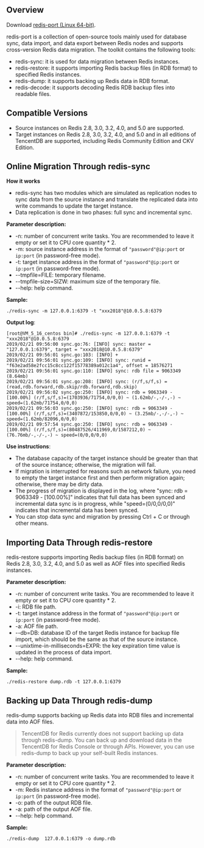 ## Overview
Download [redis-port (Linux 64-bit)](https://main.qcloudimg.com/raw/47154504189a8941250f57b60f1e2fcb/redis-port.tgz).

redis-port is a collection of open-source tools mainly used for database sync, data import, and data export between Redis nodes and supports cross-version Redis data migration. The toolkit contains the following tools:
- redis-sync: it is used for data migration between Redis instances.
- redis-restore: it supports importing Redis backup files (in RDB format) to specified Redis instances.
- redis-dump: it supports backing up Redis data in RDB format.
- redis-decode: it supports decoding Redis RDB backup files into readable files.

## Compatible Versions
- Source instances on Redis 2.8, 3.0, 3.2, 4.0, and 5.0 are supported.
- Target instances on Redis 2.8, 3.0, 3.2, 4.0, and 5.0 and in all editions of TencentDB are supported, including Redis Community Edition and CKV Edition.


## Online Migration Through redis-sync
**How it works**
- redis-sync has two modules which are simulated as replication nodes to sync data from the source instance and translate the replicated data into write commands to update the target instance.
- Data replication is done in two phases: full sync and incremental sync.

**Parameter description:**
- -n: number of concurrent write tasks. You are recommended to leave it empty or set it to CPU core quantity * 2.
- -m: source instance address in the format of `"password"@ip:port` or `ip:port` (in password-free mode).
- -t: target instance address in the format of `"password"@ip:port` or `ip:port` (in password-free mode).
- --tmpfile=FILE: temporary filename.
- --tmpfile-size=SIZW: maximum size of the temporary file.
- --help: help command.

**Sample:**
```
./redis-sync -m 127.0.0.1:6379 -t "xxx2018"@10.0.5.8:6379
```

**Output log**:

```
[root@VM_5_16_centos bin]# ./redis-sync -m 127.0.0.1:6379 -t "xxx2018"@10.0.5.8:6379
2019/02/21 09:56:00 sync.go:76: [INFO] sync: master = "127.0.0.1:6379", target = "xxx2018@10.0.5.8:6379"
2019/02/21 09:56:01 sync.go:103: [INFO] +
2019/02/21 09:56:01 sync.go:109: [INFO] sync: runid = "f63e2ad58e2fcc15c8cc122f15778389a012c1a4", offset = 18576271
2019/02/21 09:56:01 sync.go:110: [INFO] sync: rdb file = 9063349 (8.64mb)
2019/02/21 09:56:01 sync.go:208: [INFO] sync: (r/f,s/f,s) = (read,rdb.forward,rdb.skip/rdb.forward,rdb.skip)
2019/02/21 09:56:02 sync.go:250: [INFO] sync: rdb = 9063349 - [100.00%] (r/f,s/f,s)=(1703936/71754,0/0,0) ~ (1.62mb/-,-/-,-) ~ speed=(1.62mb/71754,0/0,0)
2019/02/21 09:56:03 sync.go:250: [INFO] sync: rdb = 9063349 - [100.00%] (r/f,s/f,s)=(3407872/153850,0/0,0) ~ (3.25mb/-,-/-,-) ~ speed=(1.62mb/82096,0/0,0)
2019/02/21 09:57:54 sync.go:250: [INFO] sync: rdb = 9063349 - [100.00%] (r/f,s/f,s)=(80487526/411969,0/1587212,0) ~  (76.76mb/-,-/-,-) ~ speed=(0/0,0/0,0)
```

**Use instructions**:
- The database capacity of the target instance should be greater than that of the source instance; otherwise, the migration will fail.
- If migration is interrupted for reasons such as network failure, you need to empty the target instance first and then perform migration again; otherwise, there may be dirty data.
- The progress of migration is displayed in the log, where "sync: rdb = 9063349 - [100.00%]" indicates that full data has been synced and incremental data sync is in progress, while "speed=(0/0,0/0,0)" indicates that incremental data has been synced.
- You can stop data sync and migration by pressing Ctrl + C or through other means.

## Importing Data Through redis-restore
redis-restore supports importing Redis backup files (in RDB format) on Redis 2.8, 3.0, 3.2, 4.0, and 5.0 as well as AOF files into specified Redis instances.

**Parameter description:**
- -n: number of concurrent write tasks. You are recommended to leave it empty or set it to CPU core quantity * 2.
- -i: RDB file path.
- -t: target instance address in the format of `"password"@ip:port` or `ip:port` (in password-free mode).
- -a: AOF file path.
- --db=DB: database ID of the target Redis instance for backup file import, which should be the same as that of the source instance.
- --unixtime-in-milliseconds=EXPR: the key expiration time value is updated in the process of data import.
- --help: help command.

**Sample:**
```
./redis-restore dump.rdb -t 127.0.0.1:6379
```


## Backing up Data Through redis-dump
redis-dump supports backing up Redis data into RDB files and incremental data into AOF files.
>TencentDB for Redis currently does not support backing up data through redis-dump. You can back up and download data in the TencentDB for Redis Console or through APIs. However, you can use redis-dump to back up your self-built Redis instances.

**Parameter description:**
- -n: number of concurrent write tasks. You are recommended to leave it empty or set it to CPU core quantity * 2.
- -m: Redis instance address in the format of `"password"@ip:port` or `ip:port` (in password-free mode).
- -o: path of the output RDB file.
- -a: path of the output AOF file.
- --help: help command.

**Sample:**
```
./redis-dump  127.0.0.1:6379 -o dump.rdb
```

